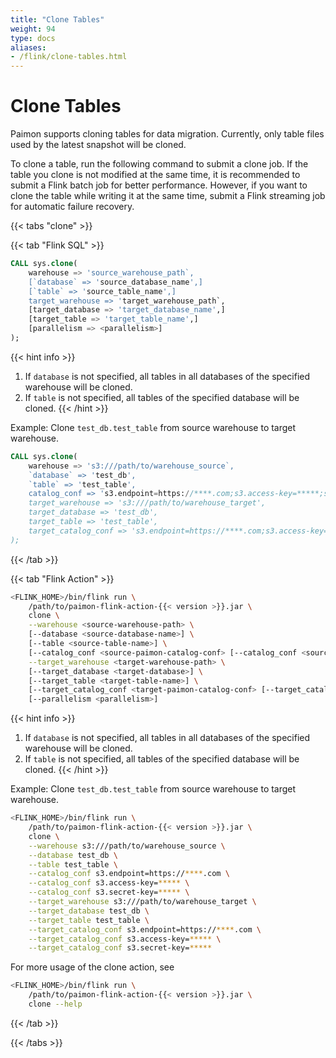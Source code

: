 ```yaml
---
title: "Clone Tables"
weight: 94
type: docs
aliases:
- /flink/clone-tables.html
---
```

<!--
Licensed to the Apache Software Foundation (ASF) under one
or more contributor license agreements.  See the NOTICE file
distributed with this work for additional information
regarding copyright ownership.  The ASF licenses this file
to you under the Apache License, Version 2.0 (the
"License"); you may not use this file except in compliance
with the License.  You may obtain a copy of the License at

  http://www.apache.org/licenses/LICENSE-2.0

Unless required by applicable law or agreed to in writing,
software distributed under the License is distributed on an
"AS IS" BASIS, WITHOUT WARRANTIES OR CONDITIONS OF ANY
KIND, either express or implied.  See the License for the
specific language governing permissions and limitations
under the License.
-->

# Clone Tables

Paimon supports cloning tables for data migration.
Currently, only table files used by the latest snapshot will be cloned.

To clone a table, run the following command to submit a clone job.
If the table you clone is not modified at the same time, it is recommended to submit a Flink batch job for better performance.
However, if you want to clone the table while writing it at the same time, submit a Flink streaming job for automatic failure recovery.

{{< tabs "clone" >}}

{{< tab "Flink SQL" >}}

```sql
CALL sys.clone(
    warehouse => 'source_warehouse_path`,
    [`database` => 'source_database_name',]
    [`table` => 'source_table_name',] 
    target_warehouse => 'target_warehouse_path`,
    [target_database => 'target_database_name',]
    [target_table => 'target_table_name',]
    [parallelism => <parallelism>]
);
```

{{< hint info >}}
1. If `database` is not specified, all tables in all databases of the specified warehouse will be cloned.
2. If `table` is not specified, all tables of the specified database will be cloned.
   {{< /hint >}}

Example: Clone `test_db.test_table` from source warehouse to target warehouse.

```sql
CALL sys.clone(
    warehouse => 's3:///path/to/warehouse_source`,
    `database` => 'test_db',
    `table` => 'test_table', 
    catalog_conf => 's3.endpoint=https://****.com;s3.access-key=*****;s3.secret-key=*****',
    target_warehouse => 's3:///path/to/warehouse_target',
    target_database => 'test_db',
    target_table => 'test_table',
    target_catalog_conf => 's3.endpoint=https://****.com;s3.access-key=*****;s3.secret-key=*****'
);
```

{{< /tab >}}

{{< tab "Flink Action" >}}

```bash
<FLINK_HOME>/bin/flink run \
    /path/to/paimon-flink-action-{{< version >}}.jar \
    clone \
    --warehouse <source-warehouse-path> \
    [--database <source-database-name>] \
    [--table <source-table-name>] \
    [--catalog_conf <source-paimon-catalog-conf> [--catalog_conf <source-paimon-catalog-conf> ...]] \
    --target_warehouse <target-warehouse-path> \
    [--target_database <target-database>] \
    [--target_table <target-table-name>] \
    [--target_catalog_conf <target-paimon-catalog-conf> [--target_catalog_conf <target-paimon-catalog-conf> ...]]
    [--parallelism <parallelism>]
```

{{< hint info >}}
1. If `database` is not specified, all tables in all databases of the specified warehouse will be cloned.
2. If `table` is not specified, all tables of the specified database will be cloned.
{{< /hint >}}

Example: Clone `test_db.test_table` from source warehouse to target warehouse.

```bash
<FLINK_HOME>/bin/flink run \
    /path/to/paimon-flink-action-{{< version >}}.jar \
    clone \
    --warehouse s3:///path/to/warehouse_source \
    --database test_db \
    --table test_table \
    --catalog_conf s3.endpoint=https://****.com \
    --catalog_conf s3.access-key=***** \
    --catalog_conf s3.secret-key=***** \
    --target_warehouse s3:///path/to/warehouse_target \
    --target_database test_db \
    --target_table test_table \
    --target_catalog_conf s3.endpoint=https://****.com \
    --target_catalog_conf s3.access-key=***** \
    --target_catalog_conf s3.secret-key=*****
```

For more usage of the clone action, see

```bash
<FLINK_HOME>/bin/flink run \
    /path/to/paimon-flink-action-{{< version >}}.jar \
    clone --help
```

{{< /tab >}}

{{< /tabs >}}
